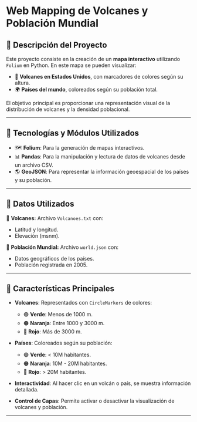 # Web Mapping de Volcanes y Población Mundial

## 📌 Descripción del Proyecto

Este proyecto consiste en la creación de un **mapa interactivo** utilizando `Folium` en Python. En este mapa se pueden visualizar:

- 🌋 **Volcanes en Estados Unidos**, con marcadores de colores según su altura.
- 🌍 **Países del mundo**, coloreados según su población total.

El objetivo principal es proporcionar una representación visual de la distribución de volcanes y la densidad poblacional.

---

## 🚀 Tecnologías y Módulos Utilizados

- 🗺️ **Folium**: Para la generación de mapas interactivos.
- 📊 **Pandas**: Para la manipulación y lectura de datos de volcanes desde un archivo CSV.
- 🌎 **GeoJSON**: Para representar la información geoespacial de los países y su población.

---

## 📂 Datos Utilizados

📌 **Volcanes:** Archivo `Volcanoes.txt` con:

- Latitud y longitud.
- Elevación (msnm).

📌 **Población Mundial:** Archivo `world.json` con:

- Datos geográficos de los países.
- Población registrada en 2005.

---

## 🌟 Características Principales

- **Volcanes**: Representados con `CircleMarkers` de colores:

  - 🟢 **Verde**: Menos de 1000 m.
  - 🟠 **Naranja**: Entre 1000 y 3000 m.
  - 🔴 **Rojo**: Más de 3000 m.

- **Países**: Coloreados según su población:

  - 🟢 **Verde**: < 10M habitantes.
  - 🟠 **Naranja**: 10M - 20M habitantes.
  - 🔴 **Rojo**: > 20M habitantes.

- **Interactividad**: Al hacer clic en un volcán o país, se muestra información detallada.

- **Control de Capas**: Permite activar o desactivar la visualización de volcanes y población.

---





